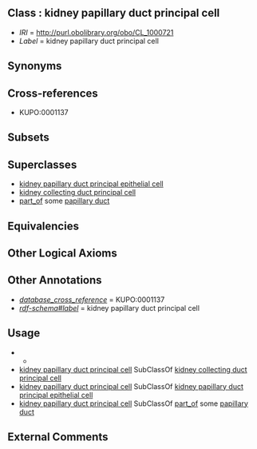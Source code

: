
## Class : kidney papillary duct principal cell

 * *IRI* = http://purl.obolibrary.org/obo/CL_1000721
 * *Label* = kidney papillary duct principal cell

## Synonyms


## Cross-references

 * KUPO:0001137

## Subsets


## Superclasses

 * [kidney papillary duct principal epithelial cell](../../CL/50/CL_1000550.md)
 * [kidney collecting duct principal cell](../../CL/31/CL_1001431.md)
 * [part_of](../../BFO/50/BFO_0000050.md) some [papillary duct](../../UBERON/67/UBERON_0005167.md)

## Equivalencies


## Other Logical Axioms


## Other Annotations

 * *[database_cross_reference](../../ef/oboInOwl#hasDbXref.md)* = KUPO:0001137
 * *[rdf-schema#label](../../el/rdf-schema#label.md)* = kidney papillary duct principal cell

## Usage

 * -
 * [kidney papillary duct principal cell](../../CL/21/CL_1000721.md) SubClassOf [kidney collecting duct principal cell](../../CL/31/CL_1001431.md)
 * [kidney papillary duct principal cell](../../CL/21/CL_1000721.md) SubClassOf [kidney papillary duct principal epithelial cell](../../CL/50/CL_1000550.md)
 * [kidney papillary duct principal cell](../../CL/21/CL_1000721.md) SubClassOf [part_of](../../BFO/50/BFO_0000050.md) some [papillary duct](../../UBERON/67/UBERON_0005167.md)

## External Comments

